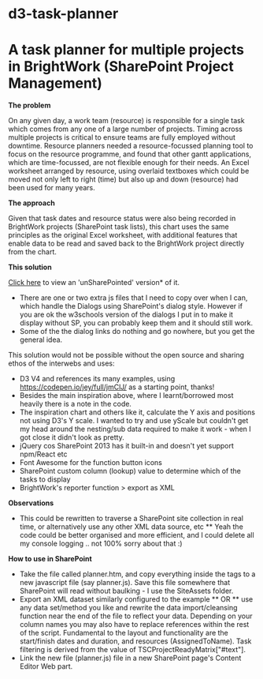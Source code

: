 # d3-task-planner
# A task planner for multiple projects in BrightWork (SharePoint Project Management)

**The problem**

On any given day, a work team (resource) is responsible for a single task which comes from any one of a large number of projects.  Timing across multiple projects is critical to ensure teams are fully employed without downtime.  Resource planners needed a resource-focussed planning tool to focus on the resource programme, and found that other gantt applications, which are time-focussed, are not flexible enough for their needs. An Excel worksheet arranged by resource, using overlaid textboxes which could be moved not only left to right (time) but also up and down (resource) had been used for many years.  

**The approach**

Given that task dates and resource status were also being recorded in BrightWork projects (SharePoint task lists), this chart uses the same principles as the original Excel worksheet, with additional features that enable data to be read and saved back to the BrightWork project directly from the chart.

**This solution**

[Click here](https://flowerbot.github.io/d3-task-planner/planner.htm) to view an 'unSharePointed' version* of it.   

* There are one or two extra js files that I need to copy over when I can, which handle the Dialogs using SharePoint's dialog style. However if you are ok the w3schools version of the dialogs I put in to make it display without SP, you can probably keep them and it should still work.
* Some of the the dialog links do nothing and go nowhere, but you get the general idea.

This solution would not be possible without the open source and sharing ethos of the interwebs and uses: 
* D3 V4 and references its many examples, using https://codepen.io/jey/full/jmClJ/ as a starting point, thanks!  
* Besides the main inspiration above, where I learnt/borrowed most heavily there is a note in the code.
* The inspiration chart and others like it, calculate the Y axis and positions not using D3's Y scale.  I wanted to try and use yScale but couldn't get my head around the nesting/sub data required to make it work - when I got close it didn't look as pretty. 
* jQuery cos SharePoint 2013 has it built-in and doesn't yet support npm/React etc
* Font Awesome for the function button icons
* SharePoint custom column (lookup) value to determine which of the tasks to display
* BrightWork's reporter function > export as XML

**Observations**

* This could be rewritten to traverse a SharePoint site collection in real time, or alternatively use any other XML data source, etc
** Yeah the code could be better organised and more efficient, and I could delete all my console logging .. not 100% sorry about that :)

**How to use in SharePoint**
* Take the file called planner.htm, and copy everything inside the <body></body> tags to a new javascript file (say planner.js).  Save this file somewhere that SharePoint will read without baulking - I use the SiteAssets folder.  
* Export an XML dataset similarly configured to the example ** OR ** use any data set/method you like and rewrite the data import/cleansing function near the end of the file to reflect your data.  Depending on your column names you may also have to replace references within the rest of the script.  Fundamental to the layout and functionality are the start/finish dates and duration, and resources (AssignedToName).  Task filtering is derived from the value of TSCProjectReadyMatrix["#text"]. 
* Link the new file (planner.js) file in a new SharePoint page's Content Editor Web part.  

